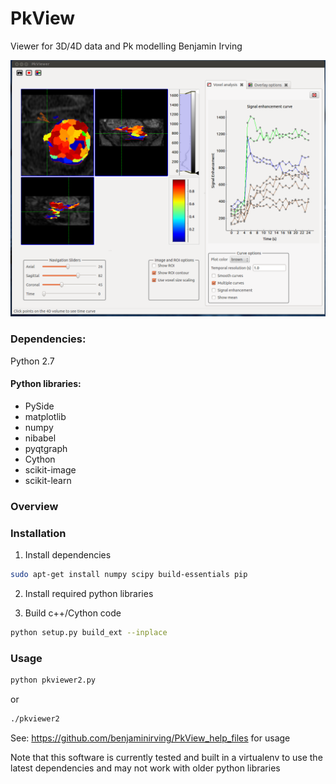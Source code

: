 PkView
======
Viewer for 3D/4D data and Pk modelling
Benjamin Irving

![alt text](images/Screenshot1.png "Screenshot")

### Dependencies:
Python 2.7

#### Python libraries:

- PySide
- matplotlib
- numpy 
- nibabel
- pyqtgraph
- Cython
- scikit-image
- scikit-learn


### Overview

### Installation

1) Install dependencies
```bash
sudo apt-get install numpy scipy build-essentials pip
```

2) Install required python libraries

3) Build c++/Cython code
```bash
python setup.py build_ext --inplace
```

### Usage

``` bash
python pkviewer2.py
```
or

``` bash
./pkviewer2
```

See:
https://github.com/benjaminirving/PkView_help_files
for usage

Note that this software is currently tested and built in a virtualenv to use the latest dependencies and may not work with older python libraries



